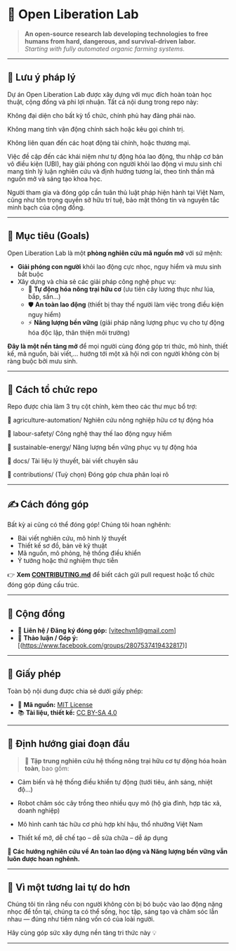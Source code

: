 # 🧠 Open Liberation Lab

> **An open-source research lab developing technologies to free humans from hard, dangerous, and survival-driven labor.**  
> _Starting with fully automated organic farming systems._

---

## 📜 Lưu ý pháp lý
Dự án Open Liberation Lab được xây dựng với mục đích hoàn toàn học thuật, cộng đồng và phi lợi nhuận. Tất cả nội dung trong repo này:

Không đại diện cho bất kỳ tổ chức, chính phủ hay đảng phái nào.

Không mang tính vận động chính sách hoặc kêu gọi chính trị.

Không liên quan đến các hoạt động tài chính, hoặc thương mại.

Việc đề cập đến các khái niệm như tự động hóa lao động, thu nhập cơ bản vô điều kiện (UBI), hay giải phóng con người khỏi lao động vì mưu sinh chỉ mang tính lý luận nghiên cứu và định hướng tương lai, theo tinh thần mã nguồn mở và sáng tạo khoa học.

Người tham gia và đóng góp cần tuân thủ luật pháp hiện hành tại Việt Nam, cũng như tôn trọng quyền sở hữu trí tuệ, bảo mật thông tin và nguyên tắc minh bạch của cộng đồng.

---


## 🌱 Mục tiêu (Goals)

Open Liberation Lab là một **phòng nghiên cứu mã nguồn mở** với sứ mệnh:

- **Giải phóng con người** khỏi lao động cực nhọc, nguy hiểm và mưu sinh bắt buộc
- Xây dựng và chia sẻ các giải pháp công nghệ phục vụ:
  - 🌾 **Tự động hóa nông trại hữu cơ** (ưu tiên cây lương thực như lúa, bắp, sắn…)
  - 🛡️ **An toàn lao động** (thiết bị thay thế người làm việc trong điều kiện nguy hiểm)
  - ⚡ **Năng lượng bền vững** (giải pháp năng lượng phục vụ cho tự động hóa độc lập, thân thiện môi trường)

**Đây là một nền tảng mở** để mọi người cùng đóng góp tri thức, mô hình, thiết kế, mã nguồn, bài viết,... hướng tới một xã hội nơi con người không còn bị ràng buộc bởi mưu sinh.

---

## 🔧 Cách tổ chức repo

Repo được chia làm 3 trụ cột chính, kèm theo các thư mục bổ trợ:

📁 agriculture-automation/	   Nghiên cứu nông nghiệp hữu cơ tự động hóa

📁 labour-safety/	             Công nghệ thay thế lao động nguy hiểm

📁 sustainable-energy/	       Năng lượng bền vững phục vụ tự động hóa

📁 docs/	                     Tài liệu lý thuyết, bài viết chuyên sâu

📁 contributions/	(Tuỳ chọn)   Đóng góp chưa phân loại rõ

---

## ✍️ Cách đóng góp

Bất kỳ ai cũng có thể đóng góp! Chúng tôi hoan nghênh:

- Bài viết nghiên cứu, mô hình lý thuyết
- Thiết kế sơ đồ, bản vẽ kỹ thuật
- Mã nguồn, mô phỏng, hệ thống điều khiển
- Ý tưởng hoặc thử nghiệm thực tiễn

👉 **Xem [CONTRIBUTING.md](./CONTRIBUTING.md)** để biết cách gửi pull request hoặc tổ chức đóng góp đúng cấu trúc.

---

## 💬 Cộng đồng

- 📩 **Liên hệ / Đăng ký đóng góp:** [vitechvn1@gmail.com]
- 💬 **Thảo luận / Góp ý:** [(https://www.facebook.com/groups/2807537419432817)]  

---

## 📜 Giấy phép

Toàn bộ nội dung được chia sẻ dưới giấy phép:

- 📄 **Mã nguồn:** [MIT License](./LICENSE)  
- 📚 **Tài liệu, thiết kế:** [CC BY-SA 4.0](https://creativecommons.org/licenses/by-sa/4.0/)

---

## 🚀 Định hướng giai đoạn đầu

> 🎯 **Tập trung nghiên cứu hệ thống nông trại hữu cơ tự động hóa hoàn toàn**, bao gồm:
- Cảm biến và hệ thống điều khiển tự động (tưới tiêu, ánh sáng, nhiệt độ...)

- Robot chăm sóc cây trồng theo nhiều quy mô (hộ gia đình, hợp tác xã, doanh nghiệp)

- Mô hình canh tác hữu cơ phù hợp khí hậu, thổ nhưỡng Việt Nam

- Thiết kế mở, dễ chế tạo – dễ sửa chữa – dễ áp dụng

**🔧 Các hướng nghiên cứu về An toàn lao động và Năng lượng bền vững vẫn luôn được hoan nghênh.**

---



## 🙌 Vì một tương lai tự do hơn

Chúng tôi tin rằng nếu con người không còn bị bó buộc vào lao động nặng nhọc để tồn tại, chúng ta có thể sống, học tập, sáng tạo và chăm sóc lẫn nhau — đúng như tiềm năng vốn có của loài người.

Hãy cùng góp sức xây dựng nền tảng tri thức này 💡

---
